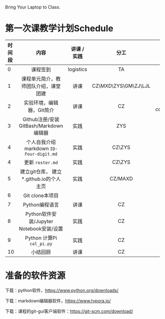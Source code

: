 Bring Your Laptop to Class. 

# 第一次课教学计划Schedule 

|时间段     |  内容    | 讲课 / 实践     |  分工  |备注       |
| :---      |   :----:    |   :----:    |    :----:    |       ---: |
|   0       | 课程签到     |  logistics   |     TA     |        |
|   1       | 课程单元简介，教师团队介绍，课堂团建     | 讲课    |     CZ\MXD\ZYS\GM\ZJ\LJL     |   all     |
|   2       | 实验环境，编辑器，Git简介     |  讲课    |     CZ     |  VS code/Sublime/Notepad++       |
|   3       | Github注册/安装GitBash/Markdown编辑器     |  实践    |   ZYS    |        |
|   4       |  个人自我介绍markdown ``ID-Four-digit.md``      |  实践    |    CZ\ZYS     |        |  
|   4       |  更新 ``roster.md``     |  实践    |    CZ\ZYS     |        |  
|   5       | 建立git仓库， 建立 \*.github.io的个人主页    |  实践    |    CZ/MAXD     |        |       |
|   6       | Git clone本项目   |  |  |  |
|   7       | Python编程语言     |  讲课    |    CZ    |    |
|   8       | Python软件安装/Jupyter Notebook安装/设置     |  实践    |    CZ    |   推荐用官网安装python     |
|   9       | Python 计算Pi  ``cal_pi.py``    |  实践    |     CZ     |     |
|   10      | 小结回顾        | 讲课 | CZ |   |





# 准备的软件资源

下载：python软件，https://www.python.org/downloads/

下载：markdown编辑器软件，https://www.typora.io/

下载：课程的git-gui客户端软件：https://git-scm.com/download/ 
